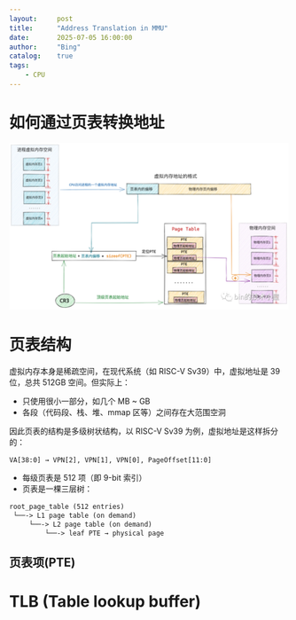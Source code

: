 ```yaml
---
layout:     post
title:      "Address Translation in MMU"
date:       2025-07-05 16:00:00
author:     "Bing"
catalog:    true
tags:
    - CPU
---
```


# 如何通过页表转换地址
![alt text](Address-Translation.png)

# 页表结构
虚拟内存本身是稀疏空间，在现代系统（如 RISC-V Sv39）中，虚拟地址是 39 位，总共 512GB 空间。但实际上：
* 只使用很小一部分，如几个 MB ~ GB
* 各段（代码段、栈、堆、mmap 区等）之间存在大范围空洞

因此页表的结构是多级树状结构，以 RISC-V Sv39 为例，虚拟地址是这样拆分的：
```
VA[38:0] → VPN[2], VPN[1], VPN[0], PageOffset[11:0]
```
* 每级页表是 512 项（即 9-bit 索引）
* 页表是一棵三层树：
```
root_page_table (512 entries)
 └──-> L1 page table (on demand)
     └──-> L2 page table (on demand)
         └──-> leaf PTE → physical page
```

## 页表项(PTE)

# TLB (Table lookup buffer)